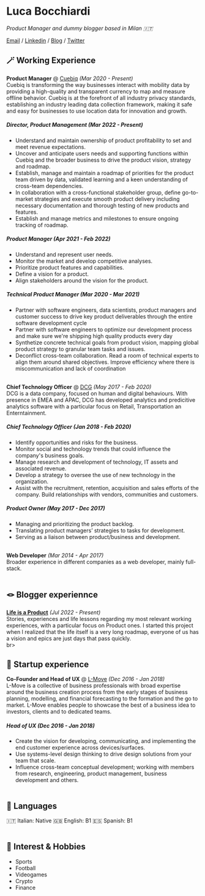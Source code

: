 # Luca Bocchiardi

_Product Manager and dummy blogger based in Milan 🇮🇹_ <br>

[Email](mailto:luca.bocchiardi@gmail.com) / [Linkedin](https://www.linkedin.com/in/lucabocchiardi/) / [Blog](https://lifeisaproduct.substack.com) / [Twitter](https://twitter.com/lukab_89)

## 🪄 Working Experience

**Product Manager** @ [Cuebiq](https://cuebiq.com) _(Mar 2020 - Present)_ <br>
Cuebiq is transforming the way businesses interact with mobility data by providing a high-quality and transparent currency to map and measure offline behavior. Cuebiq is at the forefront of all industry privacy standards, establishing an industry leading data collection framework, making it safe and easy for businesses to use location data for innovation and growth.<br>
##### Director, Product Management _(Mar 2022 - Present)_ <br>
- Understand and maintain ownership of product profitability to set and meet revenue expectations.
- Uncover and anticipate users needs and supporting functions within Cuebiq and the broader business to drive the product vision, strategy and roadmap.
- Establish, manage and maintain a roadmap of priorities for the product team driven by data, validated learning and a keen understanding of cross-team dependencies.
- In collaboration with a cross-functional stakeholder group, define go-to-market strategies and execute smooth product delivery including necessary documentation and thorough testing of new products and features.
- Establish and manage metrics and milestones to ensure ongoing tracking of roadmap.
##### Product Manager _(Apr 2021 - Feb 2022)_ <br>
- Understand and represent user needs.
- Monitor the market and develop competitive analyses.
- Prioritize product features and capabilities.
- Define a vision for a product.
- Align stakeholders around the vision for the product.
##### Technical Product Manager _(Mar 2020 - Mar 2021)_ <br>
- Partner with software engineers, data scientists, product managers and customer success to drive key product deliverables through the entire software development cycle
- Partner with software engineers to optimize our development process and make sure we're shipping high quality products every day
- Synthetize concrete technical goals from product vision, mapping global product strategy to granular team tasks and issues.
- Deconflict cross-team collaboration. Read a room of technical experts to align them around shared objectives. Improve efficiency where there is miscommunication and lack of coordination
<br><br>

**Chief Technology Officer** @ [DCG](https://dcg.net/) _(May 2017 - Feb 2020)_ <br>
DCG is a data company, focused on human and digital behaviours. With presence in EMEA and APAC, DCG has developed analytics and predicitive analytics software with a particular focus on Retail, Transportation an Enterntainment.<br>
##### Chief Technology Officer _(Jan 2018 - Feb 2020)_ <br>
- Identify opportunities and risks for the business.
- Monitor social and technology trends that could influence the company's business goals.
- Manage research and development of technology, IT assets and associated revenue.
- Develop a strategy to oversee the use of new technology in the organization.
- Assist with the recruitment, retention, acquisition and sales efforts of the company. Build relationships with vendors, communities and customers.
##### Product Owner _(May 2017 - Dec 2017)_ <br>
- Managing and prioritizing the product backlog.
- Translating product managers’ strategies to tasks for development.
- Serving as a liaison between product/business and development.
<br><br>

**Web Developer** _(Mar 2014 - Apr 2017)_ <br>
Broader experience in different companies as a web developer, mainly full-stack.
<br><br>

## 🪢 Blogger experiennce

**[Life is a Product](https://lifeisaproduct.substack.com)** _(Jul 2022 - Present)_ <br>
Stories, experiences and life lessons regarding my most relevant working experiences, with a particular focus on Product ones. I started this project when I realized that the life itself is a very long roadmap, everyone of us has a vision and epics are just days that pass quickly.
<br>br>

## 🔭 Startup experience

**Co-Founder and Head of UX** @ [L-Move](https://www.l-move.net) _(Dec 2016 - Jan 2018)_ <br>
L-Move is a collective of business professionals with broad expertise around the business creation process from the early stages of business planning, modelling, and financial forecasting to the formation and the go to market. L-Move enables people to showcase the best of a business idea to investors, clients and to dedicated teams.<br>
##### Head of UX _(Dec 2016 - Jan 2018)_ <br>
- Create the vision for developing, communicating, and implementing the end customer experience across devices/surfaces.
- Use systems-level design thinking to drive design solutions from your team that scale.
- Influence cross-team conceptual development; working with members from research, engineering, product management, business development and others.
<br><br>

## 🙊 Languages

🇮🇹 Italian: Native
🇬🇧 English: B1
🇪🇸 Spanish: B1
<br><br>

## 🦸 Interest & Hobbies

- Sports
- Football
- Videogames
- Crypto
- Finance
